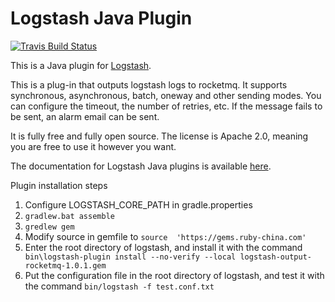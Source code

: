 # Logstash Java Plugin

[![Travis Build Status](https://travis-ci.com/logstash-plugins/logstash-output-java_output_example.svg)](https://travis-ci.com/logstash-plugins/logstash-output-java_output_example)

This is a Java plugin for [Logstash](https://github.com/elastic/logstash).

This is a plug-in that outputs logstash logs to rocketmq. It supports synchronous, asynchronous, batch, oneway and other sending modes. You can configure the timeout, the number of retries, etc. If the message fails to be sent, an alarm email can be sent.

It is fully free and fully open source. The license is Apache 2.0, meaning you are free to use it however you want.

The documentation for Logstash Java plugins is available [here](https://www.elastic.co/guide/en/logstash/6.7/contributing-java-plugin.html).

Plugin installation steps
1. Configure LOGSTASH_CORE_PATH in gradle.properties
2. `gradlew.bat assemble` 
3. `gredlew gem`
4. Modify source in gemfile to `source  'https://gems.ruby-china.com'`
5. Enter the root directory of logstash, and install it with the command 
   ` bin\logstash-plugin install --no-verify --local logstash-output-rocketmq-1.0.1.gem`
6. Put the configuration file in the root directory of logstash, and test it with the command `bin/logstash -f test.conf.txt`

